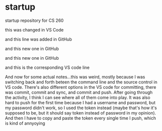 # startup
startup repository for CS 260

this was changed in VS Code

and this line was added in GitHub

and this new one in GitHub

and this new one in GitHub

and this is the corresponding VS code line

And now for some actual notes...this was weird, mostly because I was switching back and forth beteen the command line and the source control in VS code. 
There's also different options in the VS code for committing, there was commit, commit and sync, and commit and push.
After going through the activity, I think I can see where all of them come into play.
It was also hard to push for the first time because I had a username and password, but my password didn't work, so I used the token instead (maybe that's how
it's supposed to be, but it should say token instead of password in my opinion). And then I have to copy and paste the token every single time I push, which is kind of annyoying